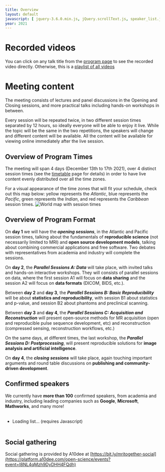 ```yaml
---
title: Overview
layout: default
javascript: [ jquery-3.6.0.min.js, jQuery.scrollText.js, speaker_list.js ]
year: 2021
---
```


# Recorded videos

You can click on any talk title from the [program page](timetable) to see the recorded video directly. Otherwise, this is a [playlist of all videos](https://www.youtube.com/playlist?list=PLeDygc8TN_J48APEUyle4Ql2uSTc74Nsg)

# Meeting content

The meeting consists of lectures and panel discussions in the Opening and Closing sessions, and more practical talks including hands-on workshops in between.

Every session will be repeated twice, in two different session times separated by 12 hours, so ideally everyone will be able to enjoy it live. While the topic will be the same in the two repetitions, the speakers will change and different content will be available. All the content will be available for viewing online immediately after the live session.

## Overview of Program Times
The meeting will span 4 days (December 13th to 17th 2021), over 4 distinct session times (see the [timetable](timetable) page for details) in order to have live content evenly distributed over all the time zones.

For a visual appearance of the time zones that will fit your schedule, check out this map below: yellow represents the *Atlantic*, blue represents the *Pacific*,  green represents the *Indian*, and red represents the *Caribbean* session times.
<img src="images/worldmap_timezones.png" alt="World map with session times" style="max-width: 100%;"/>

## Overview of Program Format
On **day 1** we will have the ***opening sessions***, in the Atlantic and Pacific session times, talking about the fundamentals of **reproducible science** (not necessarily limited to MRI) and **open source development models**, talking about combining commercial applications and free software. Two debates with representatives from academia and industry will complete the sessions.

On **day 2**, the ***Parallel Sessions A: Data*** will take place, with invited talks and hands-on interactive workshops. They will consists of parallel sessions on data, where the first session A1 will focus on **data sharing** and the session A2 will focus on **data formats** (DICOM, BIDS, etc.).

Between **day 2** and **day 3**, the ***Parallel Sessions B: Basic Reproducibility*** will be about **statistics and reproducibility**, with session B1 about statistics and p-value, and session B2 about phantoms and preclinical scanning.

Between **day 3** and **day 4**, the ***Parallel Sessions C: Acquisition and Reconstruction*** will present open-source methods for MR acquisition (open and reproducible pulse sequence development, etc) and reconstruction (compressed sensing, reconstruction workflows, etc.)

On the same days, at different times, the last workshop, the ***Parallel Sessions D: Postprocessing***, will present reproducible solutions for **image analysis and artificial intelligence**.

On **day 4**, the ***closing sessions*** will take place, again touching important arguments and round table discussions on **publishing and community-driven development**.

## Confirmed speakers

We currently have **more than 100** confirmed speakers, from academia and industry, including leading companies such as **Google**, **Microsoft**, **Mathworks**, and many more!

<div id="scrollContainer" style="line-height: 25px; overflow: hidden">
<ul id="speakerList">
<li>Loading list... (requires Javascript)</li>
</ul>
</div>

## Social gathering

Social gathering is provided by A10dee at [https://bit.ly/mritogether-social](https://platform.a10dee.com/open-science/events?event=I8NL4qMzh9DyDHH4FQdh)
